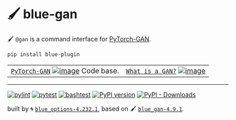 # 🖌️ blue-gan

🖌️ `@gan` is a command interface for [PyTorch-GAN](https://github.com/eriklindernoren/PyTorch-GAN).

```bash
pip install blue-plugin
```

|   |   |
| --- | --- |
| [`PyTorch-GAN`](https://github.com/eriklindernoren/PyTorch-GAN) [![image](https://github.com/eriklindernoren/PyTorch-GAN/raw/master/assets/logo.png)](https://github.com/eriklindernoren/PyTorch-GAN) Code base. | [`What is a GAN?`](https://aws.amazon.com/what-is/gan/) [![image](https://d2908q01vomqb2.cloudfront.net/f1f836cb4ea6efb2a0b1b99f41ad8b103eff4b59/2021/11/11/ML-6149-image025.jpg)](https://aws.amazon.com/what-is/gan/)  |

---


[![pylint](https://github.com/kamangir/blue-gan/actions/workflows/pylint.yml/badge.svg)](https://github.com/kamangir/blue-gan/actions/workflows/pylint.yml) [![pytest](https://github.com/kamangir/blue-gan/actions/workflows/pytest.yml/badge.svg)](https://github.com/kamangir/blue-gan/actions/workflows/pytest.yml) [![bashtest](https://github.com/kamangir/blue-gan/actions/workflows/bashtest.yml/badge.svg)](https://github.com/kamangir/blue-gan/actions/workflows/bashtest.yml) [![PyPI version](https://img.shields.io/pypi/v/blue-gan.svg)](https://pypi.org/project/blue-gan/) [![PyPI - Downloads](https://img.shields.io/pypi/dd/blue-gan)](https://pypistats.org/packages/blue-gan)

built by 🌀 [`blue_options-4.232.1`](https://github.com/kamangir/awesome-bash-cli), based on 🖌️ [`blue_gan-4.9.1`](https://github.com/kamangir/blue-gan).
